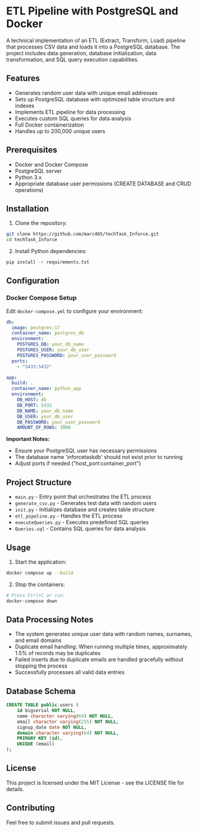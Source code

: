 # ETL Pipeline with PostgreSQL and Docker

A technical implementation of an ETL (Extract, Transform, Load) pipeline that processes CSV data and loads it into a PostgreSQL database. The project includes data generation, database initialization, data transformation, and SQL query execution capabilities.

## Features

- Generates random user data with unique email addresses
- Sets up PostgreSQL database with optimized table structure and indexes
- Implements ETL pipeline for data processing
- Executes custom SQL queries for data analysis
- Full Docker containerization
- Handles up to 200,000 unique users

## Prerequisites

- Docker and Docker Compose
- PostgreSQL server
- Python 3.x
- Appropriate database user permissions (CREATE DATABASE and CRUD operations)

## Installation

1. Clone the repository:
```bash
git clone https://github.com/marc465/techTask_Inforce.git
cd techTask_Inforce
```

2. Install Python dependencies:
```bash
pip install -r requirements.txt
```

## Configuration

### Docker Compose Setup

Edit `docker-compose.yml` to configure your environment:

```yaml
db:
  image: postgres:17
  container_name: postgres_db
  environment:
    POSTGRES_DB: your_db_name
    POSTGRES_USER: your_db_user
    POSTGRES_PASSWORD: your_user_password
  ports:
    - "5433:5432"

app:
  build: .
  container_name: python_app
  environment:
    DB_HOST: db
    DB_PORT: 5432
    DB_NAME: your_db_name
    DB_USER: your_db_user
    DB_PASSWORD: your_user_password
    AMOUNT_OF_ROWS: 3000
```

**Important Notes:**
- Ensure your PostgreSQL user has necessary permissions
- The database name 'inforcetaskdb' should not exist prior to running
- Adjust ports if needed ("host_port:container_port")

## Project Structure

- `main.py` - Entry point that orchestrates the ETL process
- `generate_csv.py` - Generates test data with random users
- `init.py` - Initializes database and creates table structure
- `etl_pipeline.py` - Handles the ETL process
- `executeQueries.py` - Executes predefined SQL queries
- `Queries.sql` - Contains SQL queries for data analysis

## Usage

1. Start the application:
```bash
docker compose up --build
```

2. Stop the containers:
```bash
# Press Ctrl+C or run:
docker-compose down
```

## Data Processing Notes

- The system generates unique user data with random names, surnames, and email domains
- Duplicate email handling: When running multiple times, approximately 1.5% of records may be duplicates
- Failed inserts due to duplicate emails are handled gracefully without stopping the process
- Successfully processes all valid data entries

## Database Schema

```sql
CREATE TABLE public.users (
    id bigserial NOT NULL,
    name character varying(64) NOT NULL,
    email character varying(255) NOT NULL,
    signup_date date NOT NULL,
    domain character varying(64) NOT NULL,
    PRIMARY KEY (id),
    UNIQUE (email)
);
```

## License

This project is licensed under the MIT License - see the LICENSE file for details.

## Contributing

Feel free to submit issues and pull requests.